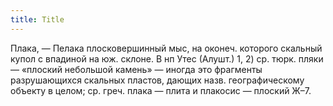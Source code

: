 ```yaml
---
title: Title
---
```


Плака, — Пелака плосковершинный мыс, на оконеч. которого скальный купол с
впадиной на юж. склоне. В нп Утес (Алушт.) 1,
2) ср. тюрк. пляки — «плоский небольшой камень» — иногда это фрагменты
   разрушающихся скальных пластов, дающих назв. географическому объекту в целом;
   ср. греч. плака — плита и плакосис — плоский Ж–7.
